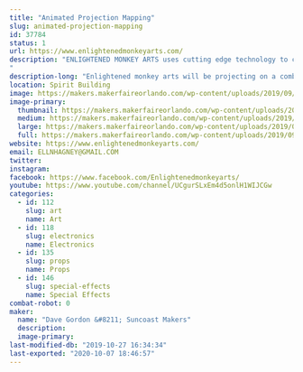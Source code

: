 ```yaml
---
title: "Animated Projection Mapping"
slug: animated-projection-mapping
id: 37784
status: 1
url: https://www.enlightenedmonkeyarts.com/
description: "ENLIGHTENED MONKEY ARTS uses cutting edge technology to create a site specific projection mapping exhibit.  Projections will be shown on 3D objects. Display with include interactive elements including fog machine and smog puffer. 
"
description-long: "Enlightened monkey arts will be projecting on a combination of 3D structures creating a unique visual experience specific to Maker Fair Orlando."
location: Spirit Building
image: https://makers.makerfaireorlando.com/wp-content/uploads/2019/09/Projection-mapping-Sage-1024x683.jpg
image-primary:
  thumbnail: https://makers.makerfaireorlando.com/wp-content/uploads/2019/09/Projection-mapping-Sage-150x150.jpg
  medium: https://makers.makerfaireorlando.com/wp-content/uploads/2019/09/Projection-mapping-Sage-300x200.jpg
  large: https://makers.makerfaireorlando.com/wp-content/uploads/2019/09/Projection-mapping-Sage-1024x683.jpg
  full: https://makers.makerfaireorlando.com/wp-content/uploads/2019/09/Projection-mapping-Sage.jpg
website: https://www.enlightenedmonkeyarts.com/
email: ELLNHAGNEY@GMAIL.COM
twitter: 
instagram: 
facebook: https://www.facebook.com/Enlightenedmonkeyarts/
youtube: https://www.youtube.com/channel/UCgurSLxEm4d5onlH1WIJCGw
categories:
  - id: 112
    slug: art
    name: Art
  - id: 118
    slug: electronics
    name: Electronics
  - id: 135
    slug: props
    name: Props
  - id: 146
    slug: special-effects
    name: Special Effects
combat-robot: 0
maker:
  name: "Dave Gordon &#8211; Suncoast Makers"
  description:
  image-primary: 
last-modified-db: "2019-10-27 16:34:34"
last-exported: "2020-10-07 18:46:57"
---
```

